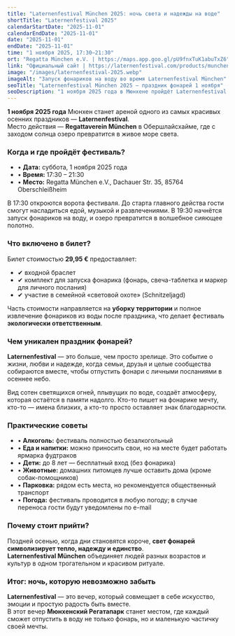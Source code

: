 ```yaml
---
title: "Laternenfestival München 2025: ночь света и надежды на воде"
shortTitle: "Laternenfestival 2025"
calendarStartDate: "2025-11-01"
calendarEndDate: "2025-11-01"
date: "2025-11-01"
endDate: "2025-11-01"
time: "1 ноября 2025, 17:30–21:30"
ort: "Regatta München e.V. | https://maps.app.goo.gl/pU9fnxTuK1abuTxZ6"
link: "Официальный сайт | https://laternenfestival.com/products/munchen-1-november"
image: "/images/laternenfestival-2025.webp"
imageAlt: "Запуск фонариков на воду во время Laternenfestival München"
seoTitle: "Laternenfestival München 2025 — праздник фонарей 1 ноября"
seoDescription: "1 ноября 2025 года в Мюнхене пройдёт Laternenfestival: запуск фонарей на воде, музыка, еда и семейная атмосфера. Билеты — 29,95 €, дети до 8 лет бесплатно."
---
```


**1 ноября 2025 года** Мюнхен станет ареной одного из самых красивых осенних праздников — **Laternenfestival**.  
Место действия — **Regattaverein München** в Обершлайсхайме, где с заходом солнца озеро превратится в живое море света.


### Когда и где пройдёт фестиваль?

- • **Дата:** суббота, 1 ноября 2025 года  
- • **Время:** 17:30 – 21:30  
- • **Место:** Regatta München e.V., Dachauer Str. 35, 85764 Oberschleißheim  

В 17:30 откроются ворота фестиваля. До старта главного действа гости смогут насладиться едой, музыкой и развлечениями. В 19:30 начнётся запуск фонариков на воду, и озеро превратится в волшебное сияющее полотно.

### Что включено в билет?

Билет стоимостью **29,95 €** предоставляет:

- ✔ входной браслет  
- ✔ комплект для запуска фонарика (фонарь, свеча-таблетка и маркер для личного послания)  
- ✔ участие в семейной «световой охоте» (Schnitzeljagd)  

Часть стоимости направляется на **уборку территории** и полное извлечение фонариков из воды после праздника, что делает фестиваль **экологически ответственным**.


### Чем уникален праздник фонарей?

**Laternenfestival** — это больше, чем просто зрелище. Это событие о жизни, любви и надежде, когда семьи, друзья и целые сообщества собираются вместе, чтобы отпустить фонари с личными посланиями в осеннее небо.  

Вид сотен светящихся огней, плывущих по воде, создаёт атмосферу, которая остаётся в памяти надолго. Кто-то пишет на фонарике мечту, кто-то — имена близких, а кто-то просто оставляет знак благодарности.


### Практические советы

- • **Алкоголь:** фестиваль полностью безалкогольный  
- • **Еда и напитки:** можно приносить свои, но на месте будет работать ярмарка фудтраков  
- • **Дети:** до 8 лет — бесплатный вход (без фонарика)  
- • **Животные:** домашних питомцев лучше оставить дома (кроме собак-помощников)  
- • **Парковка:** рядом есть места, но рекомендуется общественный транспорт  
- • **Погода:** фестиваль проводится в любую погоду; в случае переноса гости будут уведомлены по e-mail  

### Почему стоит прийти?

Поздней осенью, когда дни становятся короче, **свет фонарей символизирует тепло, надежду и единство**.  
**Laternenfestival München** объединяет людей разных возрастов и культур в одном трогательном и красивом ритуале.

### Итог: ночь, которую невозможно забыть

**Laternenfestival** — это вечер, который совмещает в себе искусство, эмоции и простую радость быть вместе.  
В этот вечер **Мюнхенский Регатапарк** станет местом, где каждый сможет отпустить в воду не только фонарь, но и маленькую частичку своей мечты.

